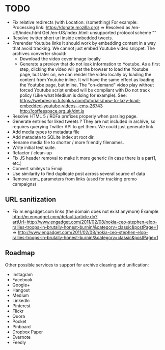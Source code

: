 # TODO

- Fix relative redirects (with Location: /something)
  For example:
   Processing link: https://donate.mozilla.org/
   => Resolved as /en-US/index.html
   Get /en-US/index.html: unsupported protocol scheme ""
- Resolve twitter short url inside embedded tweets.
- Prerender Youtube links
  It should work by embedding content in a way that avoid tracking. We cannot just embed Youtube video snippet.
  The archives converter should:
  - Download the video cover image locally
  - Generate a preview that do not leak information to Youtube.
  As a first step, clicking the video will get the browser to load the Youtube page, but later on, we can
  render the video locally by loading the content from Youtube inline. It will have the same effect as loading the
  Youtube page, but inline. The "on-demand" video play without forced Youtube script embed will be compliant with
  Do not track policy (Like what Medium is doing for example).
  See: https://webdesign.tutsplus.com/tutorials/how-to-lazy-load-embedded-youtube-videos--cms-26743
  http://coffeespace.org.uk/dnt.js 
- Resolve HTML 5 / RDFa prefixes properly when parsing page.
- Generate entries for liked tweets ? They are not included in archive, so requires querying Twitter API to get them.
  We could just generate link.
- Add media types to metadata file
- Add metadata to SQLite index at root dir.
- Rename media file to shorter / more friendly filenames.
- Write initial test suite.
- Refactor / clean-up
- Fix JS header removal to make it more generic (in case there is a part1, etc.)
- Convert smileys to Emoji
- Use similarity to find duplicate post across several source of data
- Remove utm_ parameters from links (used for tracking promo campaigns)

## URL sanitization

- Fix m.engadget.com links (the domain does not exist anymore)
Example:
 http://m.engadget.com/default/article.do?artUrl=http://www.engadget.com/2011/02/08/nokia-ceo-stephen-elop-rallies-troops-in-brutally-honest-burnin/&category=classic&postPage=1
 => http://www.engadget.com/2011/02/08/nokia-ceo-stephen-elop-rallies-troops-in-brutally-honest-burnin/&category=classic&postPage=1

## Roadmap

Other possible services to support for archive cleaning and unification:

- Instagram
- Facebook
- Google+
- Hangout
- Medium
- LinkedIn
- Pinterest
- Flickr
- Quora
- Pocket
- Pinboard
- Dropbox Paper
- Evernote
- Feedly
